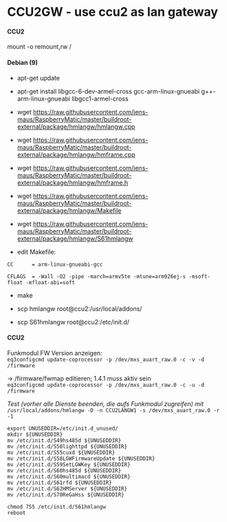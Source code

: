 # CCU2GW - use ccu2 as lan gateway

#### CCU2
mount -o remount,rw /

#### Debian (9)
- apt-get update
- apt-get install libgcc-6-dev-armel-cross gcc-arm-linux-gnueabi g++-arm-linux-gnueabi libgcc1-armel-cross

- wget https://raw.githubusercontent.com/jens-maus/RaspberryMatic/master/buildroot-external/package/hmlangw/hmlangw.cpp
- wget https://raw.githubusercontent.com/jens-maus/RaspberryMatic/master/buildroot-external/package/hmlangw/hmframe.cpp
- wget https://raw.githubusercontent.com/jens-maus/RaspberryMatic/master/buildroot-external/package/hmlangw/hmframe.h
- wget https://raw.githubusercontent.com/jens-maus/RaspberryMatic/master/buildroot-external/package/hmlangw/Makefile
- wget https://raw.githubusercontent.com/jens-maus/RaspberryMatic/master/buildroot-external/package/hmlangw/S61hmlangw
- edit Makefile:

```
CC      = arm-linux-gnueabi-gcc

CFLAGS  = -Wall -O2 -pipe -march=armv5te -mtune=arm926ej-s -msoft-float -mfloat-abi=soft
```
 - make

 - scp hmlangw root@ccu2:/usr/local/addons/
 - scp S61hmlangw root@ccu2:/etc/init.d/


#### CCU2
Funkmodul FW Version anzeigen:<br/>
`eq3configcmd update-coprocessor -p /dev/mxs_auart_raw.0 -c -v -d /firmware`

-> /firmware/fwmap editieren; 1.4.1 muss aktiv sein<br/>
`eq3configcmd update-coprocessor -p /dev/mxs_auart_raw.0 -c -u -d /firmware`

_Test (vorher alle Dienste beenden, die aufs Funkmodul zugreifen) mit_<br/>
`/usr/local/addons/hmlangw -D -n CCU2LANGW1 -s /dev/mxs_auart_raw.0 -r -1`

```
export UNUSEDDIR=/etc/init.d_unused/
mkdir ${UNUSEDDIR}
mv /etc/init.d/S49hs485d ${UNUSEDDIR}
mv /etc/init.d/S50lighttpd ${UNUSEDDIR}
mv /etc/init.d/S55cuxd ${UNUSEDDIR}
mv /etc/init.d/S58LGWFirmwareUpdate ${UNUSEDDIR}
mv /etc/init.d/S59SetLGWKey ${UNUSEDDIR}
mv /etc/init.d/S60hs485d ${UNUSEDDIR}
mv /etc/init.d/S60multimacd ${UNUSEDDIR}
mv /etc/init.d/S61rfd ${UNUSEDDIR}
mv /etc/init.d/S62HMServer ${UNUSEDDIR}
mv /etc/init.d/S70ReGaHss ${UNUSEDDIR}

chmod 755 /etc/init.d/S61hmlangw
reboot
```
